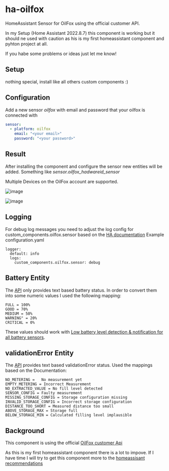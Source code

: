 # ha-oilfox
HomeAssistant Sensor for OilFox using the official customer API.

In my Setup (Home Assistant 2022.8.7) this component is working but it should ne used with caution as his is my first homeassistant component and pyhton project at all. 

If you habe some problems or ideas just let me know!

## Setup
nothing special, install like all others custom components :)

## Configuration
Add a new sensor *oilfox* with email and password that your oilfox is connected with 
```yaml
sensor: 
  - platform: oilfox
    email: "<your email>"
    password: "<your password>"
```
## Result
After installing the component and configure the sensor new entities will be added. Something like *sensor.oilfox_hadwareid_sensor*

Multiple Devices on the OilFox account are supported.

  ![image](https://user-images.githubusercontent.com/10805806/164910584-723ca9ff-d8d0-43ef-b14a-e5239d1ca411.png)

  ![image](https://user-images.githubusercontent.com/10805806/187221763-b7844b6c-1c80-4bb1-b493-f006afa0e0fb.png)

## Logging
For debug log messages you need to adjust the log config for custom_components.oilfox.sensor based on the [HA documentation](https://www.home-assistant.io/integrations/logger/)
Example configuration.yaml
```
logger:
  default: info
  logs:
    custom_components.oilfox.sensor: debug
```

## Battery Entity
The [API](https://github.com/foxinsights/customer-api/tree/main/docs/v1) only provides text based battery status. In order to convert them into some numeric values I used the following mapping:
```
FULL = 100%
GOOD = 70%
MEDIUM = 50%
WARNING" = 20%
CRITICAL = 0%
```

These values should work with [Low battery level detection & notification for all battery sensors](https://community.home-assistant.io/t/low-battery-level-detection-notification-for-all-battery-sensors/258664).

## validationError Entity
The [API](https://github.com/foxinsights/customer-api/tree/main/docs/v1) provides text based validationError status. Used the mappings based on the Documentation:
```
NO_METERING =	No measurement yet
EMPTY_METERING = Incorrect Measurement
NO_EXTRACTED_VALUE = No fill level detected
SENSOR_CONFIG = Faulty measurement
MISSING_STORAGE_CONFIG = Storage configuration missing
INVALID_STORAGE_CONFIG = Incorrect storage configuration
DISTANCE_TOO_SHORT = Measured distance too small
ABOVE_STORAGE_MAX = Storage full
BELOW_STORAGE_MIN = Calculated filling level implausible
```


## Background
This component is using the official [OilFox customer Api](https://github.com/foxinsights/customer-api)

As this is my first homeassistant component there is a lot to impove. If I have time I will try to get this component more to the [homeassisant recommendations](https://developers.home-assistant.io/docs/creating_component_code_review/)
